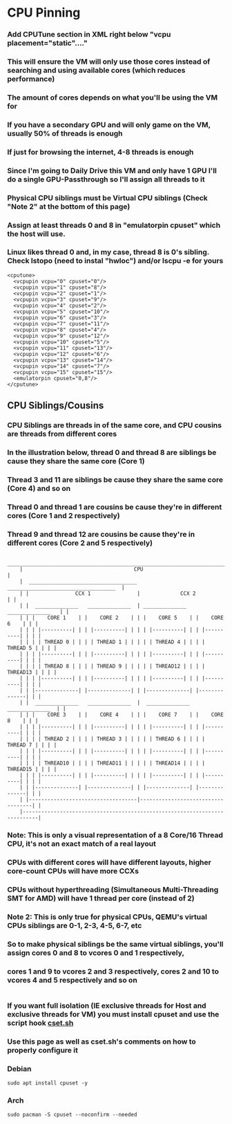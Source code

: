 # CPU Pinning

### Add CPUTune section in XML right below "vcpu placement="static"...."
### This will ensure the VM will only use those cores instead of searching and using available cores (which reduces performance)
### The amount of cores depends on what you'll be using the VM for
### If you have a secondary GPU and will only game on the VM, usually 50% of threads is enough
### If just for browsing the internet, 4-8 threads is enough
### Since I'm going to Daily Drive this VM and only have 1 GPU I'll do a single GPU-Passthrough so I'll assign all threads to it
### Physical CPU siblings must be Virtual CPU siblings (Check "Note 2" at the bottom of this page)
### Assign at least threads 0 and 8 in "emulatorpin cpuset" which the host will use.
### Linux likes thread 0 and, in my case, thread 8 is 0's sibling. Check lstopo (need to instal "hwloc") and/or lscpu -e for yours
    <cputune>
      <vcpupin vcpu="0" cpuset="0"/>
      <vcpupin vcpu="1" cpuset="8"/>
      <vcpupin vcpu="2" cpuset="1"/>
      <vcpupin vcpu="3" cpuset="9"/>
      <vcpupin vcpu="4" cpuset="2"/>
      <vcpupin vcpu="5" cpuset="10"/>
      <vcpupin vcpu="6" cpuset="3"/>
      <vcpupin vcpu="7" cpuset="11"/>
      <vcpupin vcpu="8" cpuset="4"/>
      <vcpupin vcpu="9" cpuset="12"/>
      <vcpupin vcpu="10" cpuset="5"/>
      <vcpupin vcpu="11" cpuset="13"/>
      <vcpupin vcpu="12" cpuset="6"/>
      <vcpupin vcpu="13" cpuset="14"/>
      <vcpupin vcpu="14" cpuset="7"/>
      <vcpupin vcpu="15" cpuset="15"/>
      <emulatorpin cpuset="0,8"/>
    </cputune>

## CPU Siblings/Cousins
### CPU Siblings are threads in of the same core, and CPU cousins are threads from different cores
### In the illustration below, thread 0 and thread 8 are siblings be cause they share the same core (Core 1)
### Thread 3 and 11 are siblings be cause they share the same core (Core 4) and so on
### Thread 0 and thread 1 are cousins be cause they're in different cores (Core 1 and 2 respectively)
### Thread 9 and thread 12 are cousins be cause they're in different cores (Core 2 and 5 respectively)
        ____________________________________________________________________________
        |                                    CPU                                    |
        |  ___________________________________ ___________________________________  |
        | |               CCX 1               |             CCX 2                 | |
        | |  ______________   ______________  | ______________   ______________   | |
        | | |    CORE 1    | |    CORE 2    | | |    CORE 5    | |    CORE 6    | | |
        | | | |----------| | | |----------| | | | |----------| | | |----------| | | |
        | | | | THREAD 0 | | | | THREAD 1 | | | | | THREAD 4 | | | | THREAD 5 | | | |
        | | | |----------| | | |----------| | | | |----------| | | |----------| | | |
        | | | | THREAD 8 | | | | THREAD 9 | | | | | THREAD12 | | | | THREAD13 | | | |
        | | | |----------| | | |----------| | | | |----------| | | |----------| | | |
        | | |--------------| |--------------| | |--------------| |--------------| | |
        | |  ______________   ______________  |  ______________   ______________  | |
        | | |    CORE 3    | |    CORE 4    | | |    CORE 7    | |    CORE 8    | | |
        | | | |----------| | | |----------| | | | |----------| | | |----------| | | |
        | | | | THREAD 2 | | | | THREAD 3 | | | | | THREAD 6 | | | | THREAD 7 | | | |
        | | | |----------| | | |----------| | | | |----------| | | |----------| | | |
        | | | | THREAD10 | | | | THREAD11 | | | | | THREAD14 | | | | THREAD15 | | | |
        | | | |----------| | | |----------| | | | |----------| | | |----------| | | |
        | | |--------------| |--------------| | |--------------| |--------------| | |
        | |-----------------------------------|-----------------------------------| |
        |---------------------------------------------------------------------------|

### Note: This is only a visual representation of a 8 Core/16 Thread CPU, it's not an exact match of a real layout
### CPUs with different cores will have different layouts, higher core-count CPUs will have more CCXs
### CPUs without hyperthreading (Simultaneous Multi-Threading SMT for AMD) will have 1 thread per core (instead of 2)

### Note 2: This is only true for physical CPUs, QEMU's virtual CPUs siblings are 0-1, 2-3, 4-5, 6-7, etc
### So to make physical siblings be the same virtual siblings, you'll assign cores 0 and 8 to vcores 0 and 1 respectively,
### cores 1 and 9 to vcores 2 and 3 respectively, cores 2 and 10 to vcores 4 and 5 respectively and so on
#
### If you want full isolation (IE exclusive threads for Host and exclusive threads for VM) you must install cpuset and use the script hook [cset.sh](https://github.com/StefanoND/ArchS/blob/main/Hypervisor/Hooks/cset.sh)
### Use this page as well as cset.sh's comments on how to properly configure it

### Debian
    sudo apt install cpuset -y

### Arch
    sudo pacman -S cpuset --noconfirm --needed
